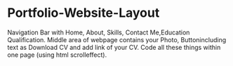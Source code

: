 # Portfolio-Website-Layout
Navigation Bar with Home, About, Skills, Contact Me,Education Qualification. Middle area of webpage contains your Photo, Buttonincluding text as Download CV and add link of your CV. Code all these things within one page (using html scrolleffect).
